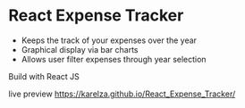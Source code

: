 # React Expense Tracker

- Keeps the track of your expenses over the year 
- Graphical display via bar charts
- Allows user filter expenses through year selection

Build with React JS 

live preview https://karelza.github.io/React_Expense_Tracker/
